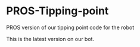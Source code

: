 # PROS-Tipping-point
PROS version of our tipping point code for the robot

This is the latest version on our bot.


